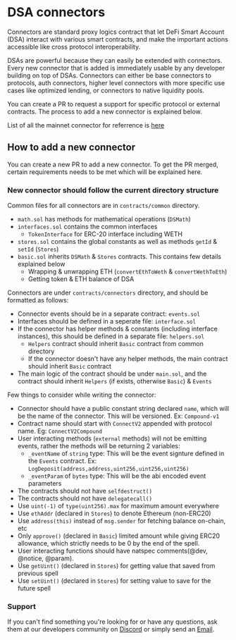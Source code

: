 # DSA connectors

Connectors are standard proxy logics contract that let DeFi Smart Account (DSA) interact with various smart contracts, and make the important actions accessible like cross protocol interoperability.

DSAs are powerful because they can easily be extended with connectors. Every new connector that is added is immediately usable by any developer building on top of DSAs. Connectors can either be base connectors to protocols, auth connectors, higher level connectors with more specific use cases like optimized lending, or connectors to native liquidity pools.

You can create a PR to request a support for specific protocol or external contracts. The process to add a new connector is explained below.

List of all the mainnet connector for referrence is [here](https://github.com/Instadapp/dsa-connectors/tree/main/contracts/mainnet/connectors)

## How to add a new connector

You can create a new PR to add a new connector. To get the PR merged, certain requirements needs to be met which will be explained here.

### New connector should follow the current directory structure

Common files for all connectors are in `contracts/common` directory.

* `math.sol` has methods for mathematical operations (`DSMath`)
* `interfaces.sol` contains the common interfaces
  * `TokenInterface` for ERC-20 interface including WETH
* `stores.sol` contains the global constants as well as methods `getId` & `setId` (`Stores`)
* `basic.sol` inherits `DSMath` & `Stores` contracts. This contains few details explained below
  * Wrapping & unwrapping ETH (`convertEthToWeth` & `convertWethToEth`)
  * Getting token & ETH balance of DSA

Connectors are under `contracts/connectors` directory, and should be formatted as follows:

* Connector events should be in a separate contract: `events.sol`
* Interfaces should be defined in a seperate file: `interface.sol`
* If the connector has helper methods & constants (including interface instances), this should be defined in a separate file: `helpers.sol`
  * `Helpers` contract should inherit `Basic` contract from common directory
  * If the connector doesn't have any helper methods, the main contract should inherit `Basic` contract
* The main logic of the contract should be under `main.sol`, and the contract should inherit `Helpers` (if exists, otherwise `Basic`) & `Events`

Few things to consider while writing the connector:

* Connector should have a public constant string declared `name`, which will be the name of the connector. This will be versioned. Ex: `Compound-v1`
* Contract name should start with `ConnectV2` appended with protocol name. Eg: `ConnectV2Compound`
* User interacting methods (`external` methods) will not be emitting events, rather the methods will be returning 2 variables:
  * `_eventName` of `string` type: This will be the event signture defined in the `Events` contract. Ex: `LogDeposit(address,address,uint256,uint256,uint256)`
  * `_eventParam` of `bytes` type: This will be the abi encoded event parameters
* The contracts should not have `selfdestruct()`
* The contracts should not have `delegatecall()`
* Use `uint(-1)` of `type(uint256).max` for maximum amount everywhere
* Use `ethAddr` (declared in `Stores`) to denote Ethereum (non-ERC20)
* Use `address(this)` instead of `msg.sender` for fetching balance on-chain, etc
* Only `approve()` (declared in `Basic`) limited amount while giving ERC20 allowance, which strictly needs to be 0 by the end of the spell.
* User interacting functions should have natspec comments(@dev, @notice, @param). 
* Use `getUint()` (declared in `Stores`) for getting value that saved from previous spell
* Use `setUint()` (declared in `Stores`) for setting value to save for the future spell

### Support

If you can't find something you're looking for or have any questions, ask them at our developers community on [Discord](https://discord.gg/83vvrnY) or simply send an [Email](mailto:info@instadapp.io).
